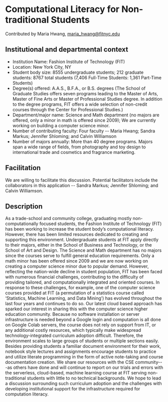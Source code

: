 # Computational Literacy for Non-traditional Students
Contributed by Maria Hwang, maria_hwang@fitnyc.edu

## Institutional and departmental context
- Institution Name: Fashion Institute of Technology (FIT)
- Location: New York City, NY
- Student body size: 8555 undergraduate students; 212 graduate students: 8767 total students
(7,406 Full-Time Students: 1,361 Part-Time Students)
- Degree(s) offered: A.A.S., B.F.A., or B.S. degrees (The School of Graduate Studies offers
seven programs leading to the Master of Arts, Master of Fine Arts or Master of Professional
Studies degree. In addition to the degree programs, FIT offers a wide selection of non-credit
courses through the Center for Professional Studies.)
- Department/major name: Science and Math department (no majors are offered, only a minor
in math is offered since 2009); We are currently working on building a computer science minor.
- Number of contributing faculty: Four faculty -- Maria Hwang; Sandra Markus; Jennifer
Shloming; and Calvin Williamson
- Number of majors annually: More than 40 degree programs. Majors span a wide range of
fields, from photography and toy design to international trade and cosmetics and fragrance
marketing.

## Facilitation
We are willing to facilitate this discussion. Potential facilitators include the collaborators in this
application -- Sandra Markus; Jennifer Shloming; and Calvin Williamson.

## Description
As a trade-school and community college, graduating mostly non-computationally focused
students, the Fashion Institute of Technology (FIT) has been working to increase the student
body’s computational literacy. However, there has been limited resources dedicated to creating
and supporting this environment. Undergraduate students at FIT apply directly to their majors,
either in the School of Business and Technology, or the School of Art and Design. The Science
and Math department has no majors since the courses serve to fulfill general education
requirements. Only a math minor has been offered since 2009 and we are now working on
creating a computer science minor due to popular demand. However, reflecting the nation-wide
decline in student population, FIT has been faced with numerous financial challenges,
contributing to the difficulty of providing tailored, and computationally integrated and oriented
courses. In response to these challenges, for example, one of the computer science courses
provided at FIT (a permutation of a statistics course called ‘Statistics, Machine Learning, and
Data Mining’) has evolved throughout the last four years and continues to do so. Our latest
cloud based approach has sparked our interest in sharing this with the computer science higher
education community. Because no software installation or server infrastructure is needed
beyond a Google login and computation is all done on Google Colab servers, the course does
not rely on support from IT, or any additional costly resources, which typically make widespread
technology-integrated curriculum adoption difficult. Therefore, the environment scales to large
groups of students or multiple sections easily. Besides providing students a familiar document
environment for their work, notebook style lectures and assignments encourage students to
practice and utilize literate programming in the form of active note-taking and course
documentation creation. We share our resources with the CSE community---as others have
done and will continue to report on our trials and errors with the serverless, cloud-based,
machine learning course at FIT serving non-traditional students with little to no technical
backgrounds. We hope to lead a discussion surrounding such curriculum adoption and the
challenges with developing institutional support for the infrastructure required for computation
literacy.
